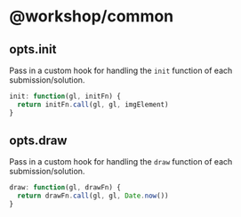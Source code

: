# @workshop/common

## opts.init

Pass in a custom hook for handling the `init` function of each
submission/solution.

``` javascript
init: function(gl, initFn) {
  return initFn.call(gl, gl, imgElement)
}
```

## opts.draw

Pass in a custom hook for handling the `draw` function of each
submission/solution.

``` javascript
draw: function(gl, drawFn) {
  return drawFn.call(gl, gl, Date.now())
}
```
